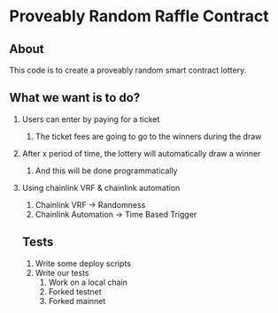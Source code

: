 # Proveably Random Raffle Contract

## About

This code is to create a proveably random smart contract lottery.

## What we want is to do?

1. Users can enter by paying for a ticket
   1. The ticket fees are going to go to the winners during the draw
2. After x period of time, the lottery will automatically draw a winner
   1. And this will be done programmatically
3. Using chainlink VRF & chainlink automation

   1. Chainlink VRF -> Randomness
   2. Chainlink Automation -> Time Based Trigger

   ## Tests

   1. Write some deploy scripts
   2. Write our tests
      1. Work on a local chain
      2. Forked testnet
      3. Forked mainnet
